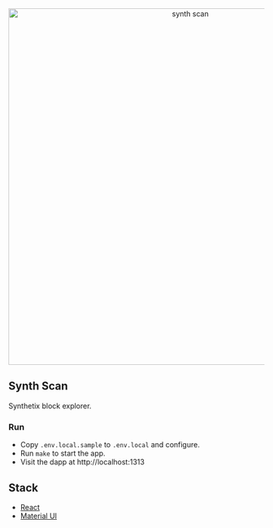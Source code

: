 <div align="center">
  <a href="https://synth-scan.vercel.app">
    <img src="https://synth-scan.vercel.app/shot.png" alt="synth scan" width=700 />
  </a>
</div>

## Synth Scan

Synthetix block explorer.

### Run

- Copy `.env.local.sample` to `.env.local` and configure.
- Run `make` to start the app.
- Visit the dapp at http://localhost:1313

## Stack

- [React](https://reactjs.org/)
- [Material UI](https://material-ui.com/)
